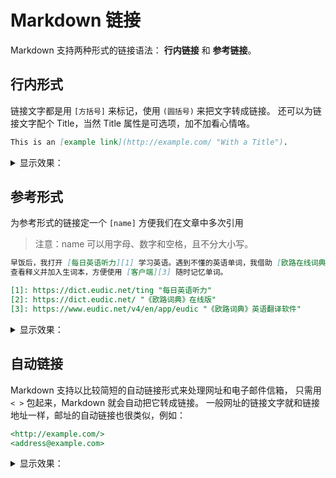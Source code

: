 # Markdown 链接

Markdown 支持两种形式的链接语法： **行内链接** 和 **参考链接**。

## 行内形式

链接文字都是用 `[方括号]` 来标记，使用 `(圆括号)` 来把文字转成链接。
还可以为链接文字配个 Title，当然 Title 属性是可选项，加不加看心情咯。

```markdown
This is an [example link](http://example.com/ "With a Title"). 
```

<details> <summary>显示效果：</summary>

This is an [example link](http://example.com/ "With a Title").

</details>

## 参考形式

为参考形式的链接定一个 `[name]` 方便我们在文章中多次引用

> 注意：name 可以用字母、数字和空格，且不分大小写。

```markdown
早饭后，我打开 [每日英语听力][1] 学习英语。遇到不懂的英语单词，我借助 [欧路在线词典][2] 
查看释义并加入生词本，方便使用 [客户端][3] 随时记忆单词。

[1]: https://dict.eudic.net/ting "每日英语听力"
[2]: https://dict.eudic.net/ "《欧路词典》在线版"
[3]: https://www.eudic.net/v4/en/app/eudic "《欧路词典》英语翻译软件"
```

<details> <summary>显示效果：</summary>

早饭后，我打开 [每日英语听力][1] 学习英语。遇到不懂的英语单词，我借助 [欧路在线词典][2]
查看释义并加入生词本，方便使用 [客户端][3] 随时记忆单词。

[1]: https://dict.eudic.net/ting "每日英语听力 - 欧路词典"
[2]: https://dict.eudic.net/ "《欧路词典》在线版"
[3]: https://www.eudic.net/v4/en/app/eudic "《欧路词典》英语翻译软件官方主页"

</details>

## 自动链接

Markdown 支持以比较简短的自动链接形式来处理网址和电子邮件信箱，
只需用 `< >` 包起来，Markdown 就会自动把它转成链接。
一般网址的链接文字就和链接地址一样，邮址的自动链接也很类似，例如：

```markdown
<http://example.com/>
<address@example.com>
```

<details> <summary>显示效果：</summary>

<http://example.com/><br>
<address@example.com>

</details>
